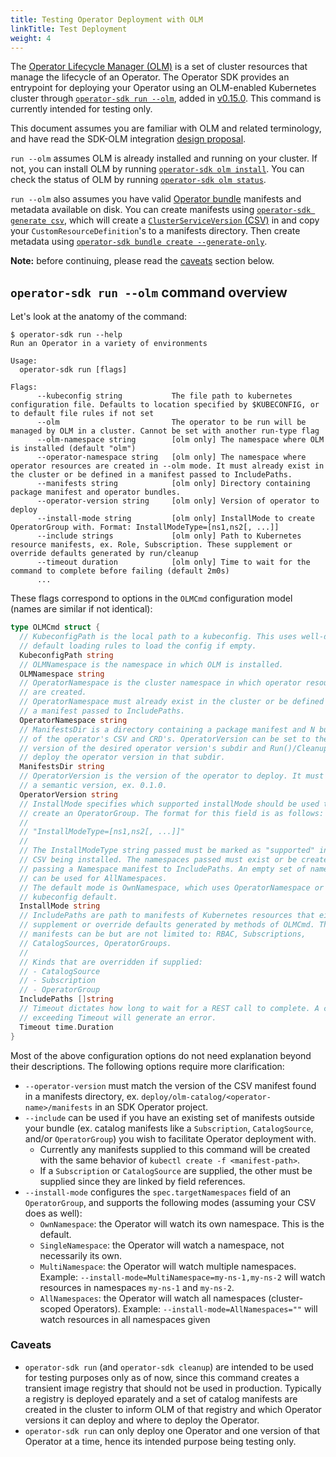 ```yaml
---
title: Testing Operator Deployment with OLM
linkTitle: Test Deployment
weight: 4
---
```


The [Operator Lifecycle Manager (OLM)][olm] is a set of cluster resources that
manage the lifecycle of an Operator. The Operator SDK provides an entrypoint for
deploying your Operator using an OLM-enabled Kubernetes cluster through
[`operator-sdk run --olm`][cli-run-olm], added in [v0.15.0][sdk-release-v0.15.0].
This command is currently intended for testing only.

This document assumes you are familiar with OLM and related terminology, and have
read the SDK-OLM integration [design proposal][sdk-olm-design].

`run --olm` assumes OLM is already installed and running on your cluster. If not,
you can install OLM by running [`operator-sdk olm install`][cli-olm-install].
You can check the status of OLM by running [`operator-sdk olm status`][cli-olm-status].

`run --olm` also assumes you have valid [Operator bundle][operator-bundle]
manifests and metadata available on disk. You can create manifests using
[`operator-sdk generate csv`][cli-generate-csv], which will create a [`ClusterServiceVersion` (CSV)][csv]
in and copy your `CustomResourceDefinition`'s to a manifests directory.
Then create metadata using [`operator-sdk bundle create --generate-only`][cli-bundle-create].

**Note:** before continuing, please read the [caveats](#caveats) section below.

## `operator-sdk run --olm` command overview

Let's look at the anatomy of the command:

```console
$ operator-sdk run --help
Run an Operator in a variety of environments

Usage:
  operator-sdk run [flags]

Flags:
      --kubeconfig string           The file path to kubernetes configuration file. Defaults to location specified by $KUBECONFIG, or to default file rules if not set
      --olm                         The operator to be run will be managed by OLM in a cluster. Cannot be set with another run-type flag
      --olm-namespace string        [olm only] The namespace where OLM is installed (default "olm")
      --operator-namespace string   [olm only] The namespace where operator resources are created in --olm mode. It must already exist in the cluster or be defined in a manifest passed to IncludePaths.
      --manifests string            [olm only] Directory containing package manifest and operator bundles.
      --operator-version string     [olm only] Version of operator to deploy
      --install-mode string         [olm only] InstallMode to create OperatorGroup with. Format: InstallModeType=[ns1,ns2[, ...]]
      --include strings             [olm only] Path to Kubernetes resource manifests, ex. Role, Subscription. These supplement or override defaults generated by run/cleanup
      --timeout duration            [olm only] Time to wait for the command to complete before failing (default 2m0s)
      ...
```

These flags correspond to options in the `OLMCmd` configuration model (names are similar if not identical):

```go
type OLMCmd struct {
  // KubeconfigPath is the local path to a kubeconfig. This uses well-defined
  // default loading rules to load the config if empty.
  KubeconfigPath string
  // OLMNamespace is the namespace in which OLM is installed.
  OLMNamespace string
  // OperatorNamespace is the cluster namespace in which operator resources
  // are created.
  // OperatorNamespace must already exist in the cluster or be defined in
  // a manifest passed to IncludePaths.
  OperatorNamespace string
  // ManifestsDir is a directory containing a package manifest and N bundles
  // of the operator's CSV and CRD's. OperatorVersion can be set to the
  // version of the desired operator version's subdir and Run()/Cleanup() will
  // deploy the operator version in that subdir.
  ManifestsDir string
  // OperatorVersion is the version of the operator to deploy. It must be
  // a semantic version, ex. 0.1.0.
  OperatorVersion string
  // InstallMode specifies which supported installMode should be used to
  // create an OperatorGroup. The format for this field is as follows:
  //
  // "InstallModeType=[ns1,ns2[, ...]]"
  //
  // The InstallModeType string passed must be marked as "supported" in the
  // CSV being installed. The namespaces passed must exist or be created by
  // passing a Namespace manifest to IncludePaths. An empty set of namespaces
  // can be used for AllNamespaces.
  // The default mode is OwnNamespace, which uses OperatorNamespace or the
  // kubeconfig default.
  InstallMode string
  // IncludePaths are path to manifests of Kubernetes resources that either
  // supplement or override defaults generated by methods of OLMCmd. These
  // manifests can be but are not limited to: RBAC, Subscriptions,
  // CatalogSources, OperatorGroups.
  //
  // Kinds that are overridden if supplied:
  // - CatalogSource
  // - Subscription
  // - OperatorGroup
  IncludePaths []string
  // Timeout dictates how long to wait for a REST call to complete. A call
  // exceeding Timeout will generate an error.
  Timeout time.Duration
}
```

Most of the above configuration options do not need explanation beyond their descriptions.
The following options require more clarification:

- `--operator-version` must match the version of the CSV manifest found in a manifests directory,
ex. `deploy/olm-catalog/<operator-name>/manifests` in an SDK Operator project.
- `--include` can be used if you have an existing set of manifests outside your
bundle (ex. catalog manifests like a `Subscription`, `CatalogSource`, and/or `OperatorGroup`)
you wish to facilitate Operator deployment with.
  - Currently any manifests supplied to this command will be created with the same
  behavior of `kubectl create -f <manifest-path>`.
  - If a `Subscription` or `CatalogSource` are supplied, the other must be supplied
  since they are linked by field references.
- `--install-mode` configures the `spec.targetNamespaces` field of an `OperatorGroup`,
and supports the following modes (assuming your CSV does as well):
  - `OwnNamespace`: the Operator will watch its own namespace. This is the default.
  - `SingleNamespace`: the Operator will watch a namespace, not necessarily its own.
  - `MultiNamespace`: the Operator will watch multiple namespaces.
  Example: `--install-mode=MultiNamespace=my-ns-1,my-ns-2` will watch resources in namespaces `my-ns-1` and `my-ns-2`.
  - `AllNamespaces`: the Operator will watch all namespaces (cluster-scoped Operators).
  Example: `--install-mode=AllNamespaces=""` will watch resources in all namespaces given

### Caveats

- `operator-sdk run` (and `operator-sdk cleanup`) are intended to be used for testing
purposes only as of now, since this command creates a transient image registry that
should not be used in production. Typically a registry is deployed eparately and a
set of catalog manifests are created in the cluster to inform OLM
of that registry and which Operator versions it can deploy and where to deploy the Operator.
- `operator-sdk run` can only deploy one Operator and one version of that Operator
at a time, hence its intended purpose being testing only.


[olm]:https://github.com/operator-framework/operator-lifecycle-manager/
[csv]:https://github.com/operator-framework/operator-lifecycle-manager/blob/master/doc/design/building-your-csv.md
[pkg-manifest]:https://github.com/operator-framework/operator-lifecycle-manager/blob/master/doc/design/how-to-update-operators.md
[operator-bundle]:https://github.com/operator-framework/operator-registry/tree/v1.5.3#manifest-format
[sdk-olm-design]:https://github.com/operator-framework/operator-sdk/blob/master/doc/proposals/sdk-integration-with-olm.md
[cli-olm-install]:/docs/cli/operator-sdk_olm_install
[cli-olm-status]:/docs/cli/operator-sdk_olm_status
[cli-run-olm]:/docs/cli/operator-sdk_run
[cli-generate-csv]:/docs/cli/operator-sdk_generate_csv
[cli-bundle-create]:/docs/cli/operator-sdk_bundle_create
[sdk-release-v0.15.0]:https://github.com/operator-framework/operator-sdk/releases/tag/v0.15.0
